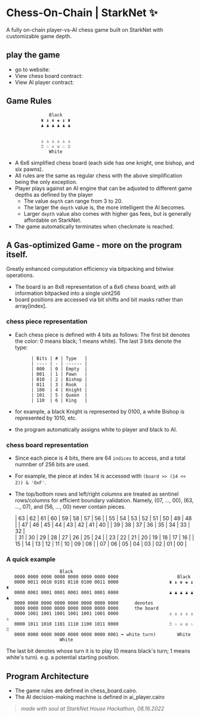 # Chess-On-Chain | StarkNet  ✨

A fully on-chain player-vs-AI chess game built on StarkNet with customizable game depth.

## play the game 
- go to website: 
- View chess board contract: 
- View AI player contract: 

## Game Rules

                    Black
                 ♜ ♝ ♛ ♚ ♝ ♜
                 ♟ ♟ ♟ ♟ ♟ ♟


                 ♙ ♙ ♙ ♙ ♙ ♙
                 ♖ ♘ ♕ ♔ ♘ ♖
                    White

- A 6x6 simplified chess board (each side has one knight, one bishop, and six pawns).
- All rules are the same as regular chess with the above simplification being the only exception.  
- Player plays against an AI engine that can be adjusted to different game depths as defined by the player
    - The value `depth` can range from 3 to 20. 
    - The larger the `depth` value is, the more intelligent the AI becomes.
    - Larger `depth` value also comes with higher gas fees, but is generally affordable on StarkNet.
- The game automatically terminates when checkmate is reached. 

## A Gas-optimized Game - more on the program itself. 
Greatly enhanced computation efficiency via bitpacking and bitwise operations. 
- The board is an 8x8 representation of a 6x6 chess board, with all information bitpacked into a single uint256
- board positions are accessed via bit shifts and bit masks rather than array[index].

### chess piece representation 
- Each chess piece is defined with 4 bits as follows:
    The first bit denotes the color: 0 means black; 1 means white).
    The last 3 bits denote the type:

            | Bits | # | Type   |
            | ---- | - | ------ |
            | 000  | 0 | Empty  |
            | 001  | 1 | Pawn   |
            | 010  | 2 | Bishop |
            | 011  | 3 | Rook   |
            | 100  | 4 | Knight |
            | 101  | 5 | Queen  |
            | 110  | 6 | King   |

- for example, a black Knight is represented by 0100, a white Bishop is represented by 1010, etc. 
- the program automatically assigns white to player and black to AI. 

### chess board representation
- Since each piece is 4 bits, there are 64 `indices` to access, and a total numnber of 256 bits are used. 
- For example, the piece at index 14 is accessed with `(board >> (14 << 2)) & 'OxF'`.
- The top/bottom rows and left/right columns are treated as sentinel rows/columns for efficient
boundary validation. Namely, (07, ..., 00), (63, ..., 07), and (56, ..., 00) never contain pieces.

    | 63 | 62 | 61 | 60 | 59 | 58 | 57 | 56 |
    | 55 | 54 | 53 | 52 | 51 | 50 | 49 | 48 |
    | 47 | 46 | 45 | 44 | 43 | 42 | 41 | 40 |
    | 39 | 38 | 37 | 36 | 35 | 34 | 33 | 32 |  
    | 31 | 30 | 29 | 28 | 27 | 26 | 25 | 24 |
    | 23 | 22 | 21 | 20 | 19 | 18 | 17 | 16 |
    | 15 | 14 | 13 | 12 | 11 | 10 | 09 | 08 |
    | 07 | 06 | 05 | 04 | 03 | 02 | 01 | 00 |

### A quick example
                        Black
       0000 0000 0000 0000 0000 0000 0000 0000                      Black
       0000 0011 0010 0101 0110 0100 0011 0000                   ♜ ♝ ♛ ♚ ♝ ♜
       0000 0001 0001 0001 0001 0001 0001 0000                   ♟ ♟ ♟ ♟ ♟ ♟
       0000 0000 0000 0000 0000 0000 0000 0000      denotes
       0000 0000 0000 0000 0000 0000 0000 0000      the board
       0000 1001 1001 1001 1001 1001 1001 0000                   ♙ ♙ ♙ ♙ ♙ ♙
       0000 1011 1010 1101 1110 1100 1011 0000                   ♖ ♘ ♕ ♔ ♘ ♖ 
       0000 0000 0000 0000 0000 0000 0000 0001 ⬅️ white turn)        White         
                        White                                       

The last bit denotes whose turn it is to play (0 means black's turn; 1 means white's turn). e.g. a potential starting position.

## Program Architecture
- The game rules are defined in chess_board.cairo.
- The AI decision-making machine is defined in ai_player.cairo

> *made with soul at StarkNet House Hackathon, 08.16.2022*